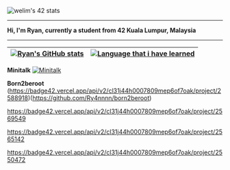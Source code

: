 ![welim's 42 stats](https://badge42.vercel.app/api/v2/cl31j44h0007809mep6of7oak/stats?cursusId=21&coalitionId=148)

---

<p>
<b>Hi, I'm Ryan, currently a student from 42 Kuala Lumpur, Malaysia</b>
</p>

---

| [![Ryan's GitHub stats](https://github-readme-stats.vercel.app/api?username=Ry4nnnn&count_private=true&show_icons=true&hide=issues&hide_border=true&theme=vue-dark)](https://github.com/Ry4nnnn?tab=repositories) | [![Language that i have learned](https://github-readme-stats.vercel.app/api/top-langs/?username=Ry4nnnn&layout=compact&hide_border=true&theme=vue-dark)](https://github.com/Ry4nnnn?tab=repositories) |
|:-:|:-:|
<b>Minitalk</b>			[![Minitalk](https://badge42.vercel.app/api/v2/cl31j44h0007809mep6of7oak/project/2609986)](https://github.com/Ry4nnnn/minitalk)

<b>Born2beroot</b>		(https://badge42.vercel.app/api/v2/cl31j44h0007809mep6of7oak/project/2588918)(https://github.com/Ry4nnnn/born2beroot)
<!-- ft_printf -->
https://badge42.vercel.app/api/v2/cl31j44h0007809mep6of7oak/project/2569549
<!-- get_next_line -->
https://badge42.vercel.app/api/v2/cl31j44h0007809mep6of7oak/project/2565142
<!-- libft -->
https://badge42.vercel.app/api/v2/cl31j44h0007809mep6of7oak/project/2550472